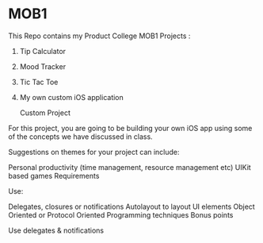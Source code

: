    # MOB1

This Repo contains my Product College MOB1 Projects :

1. Tip Calculator
2. Mood Tracker 
3. Tic Tac Toe
3. My own custom iOS application

      Custom Project

For this project, you are going to be building your own iOS app using some of the concepts we have discussed in class.

Suggestions on themes for your project can include:

Personal productivity (time management, resource management etc)
UIKit based games
Requirements

Use:

 Delegates, closures or notifications
 Autolayout to layout UI elements
 Object Oriented or Protocol Oriented Programming techniques
Bonus points

 Use delegates & notifications
